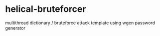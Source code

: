 # helical-bruteforcer
multithread dictionary / bruteforce attack template using wgen password generator
